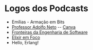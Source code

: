 # Logos dos Podcasts

- Emílias - Armação em Bits
- [Professor Adolfo Neto](Professor%20Adolfo%20Neto%20podcast_logo.svg) -- [Canva](https://www.canva.com/design/DAF3Wj7sFTY/Z2BdZZW4jX4JH-a6NwIkrQ/edit)
- [Fronteiras da Engenharia de Software](FronteirasDaEngenhariaDeSoftware_logo.svg)
- [Elixir em Foco](ElixirEmFoco_logo.svg)
- Hello, Erlang!
